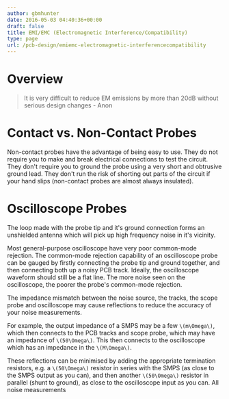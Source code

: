 ```yaml
---
author: gbmhunter
date: 2016-05-03 04:40:36+00:00
draft: false
title: EMI/EMC (Electromagnetic Interference/Compatibility)
type: page
url: /pcb-design/emiemc-electromagnetic-interferencecompatibility
---
```


# Overview

>It is very difficult to reduce EM emissions by more than 20dB without serious design changes - Anon

# Contact vs. Non-Contact Probes

Non-contact probes have the advantage of being easy to use. They do not require you to make and break electrical connections to test the circuit. They don't require you to ground the probe using a very short and obtrusive ground lead. They don't run the risk of shorting out parts of the circuit if your hand slips (non-contact probes are almost always insulated).

# Oscilloscope Probes

The loop made with the probe tip and it's ground connection forms an unshielded antenna which will pick up high frequency noise in it's vicinity.

Most general-purpose oscilloscope have very poor common-mode rejection. The common-mode rejection capability of an oscilloscope probe can be gauged by firstly connecting the probe tip and ground together, and then connecting both up a noisy PCB track. Ideally, the oscilloscope waveform should still be a flat line. The more noise seen on the oscilloscope, the poorer the probe's common-mode rejection.

The impedance mismatch between the noise source, the tracks, the scope probe and oscilloscope may cause reflections to reduce the accuracy of your noise measurements. 

For example, the output impedance of a SMPS may be a few `\(m\Omega\)`, which then connects to the PCB tracks and scope probe, which may have an impedance of `\(50\Omega\)`. This then connects to the oscilloscope which has an impedance in the `\(M\Omega\)`. 

These reflections can be minimised by adding the appropriate termination resistors, e.g. a `\(50\Omega\)` resistor in series with the SMPS (as close to the SMPS output as you can), and then another `\(50\Omega\)` resistor in parallel (shunt to ground), as close to the oscilloscope input as you can. All noise measurements

